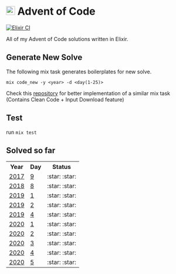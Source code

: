 # <img src="https://adventofcode.com/favicon.png" width=24 alt=":star:"> Advent of Code
[![Elixir CI](https://github.com/wasi0013/advent_of_code/actions/workflows/elixir.yml/badge.svg?branch=master)](https://github.com/wasi0013/advent_of_code/actions/workflows/elixir.yml)

All of my Advent of Code solutions written in Elixir.

## Generate New Solve

The following mix task generates boilerplates for new solve. 

    mix code_new -y <year> -d <day(1-25)>

Check this [repository](https://github.com/code-shoily/advent_of_code) for better implementation of a similar mix task (Contains Clean Code + Input Download feature)

## Test

run `mix test`

## Solved so far

<table>
  <tr>
    <th>Year</th>
    <th>Day</th>
    <th>Status</th>
  </tr>
  
  <tr>
   <td><a href="https://adventofcode.com/2017/day/9">2017</a></td>
   <td><a href='https://github.com/wasi0013/advent_of_code/blob/master/lib/y2017/day_09.ex'> 9</a></td>
   <td> :star: :star: </td>
   </tr>

  <tr>
   <td><a href="https://adventofcode.com/2018/day/8">2018</a></td>
   <td><a href='https://github.com/wasi0013/advent_of_code/blob/master/lib/y2018/day_08.ex'> 8</a></td>
   <td> :star: :star: </td>
   </tr>

  <tr>
   <td><a href="https://adventofcode.com/2019/day/1">2019</a></td>
   <td><a href='https://github.com/wasi0013/advent_of_code/blob/master/lib/y2019/day_01.ex'> 1</a></td>
   <td> :star: :star: </td>
   </tr>

  <tr>
   <td><a href="https://adventofcode.com/2019/day/2">2019</a></td>
   <td><a href='https://github.com/wasi0013/advent_of_code/blob/master/lib/y2019/day_02.ex'> 2</a></td>
   <td> :star: :star: </td>
   </tr>

  <tr>
   <td><a href="https://adventofcode.com/2019/day/4">2019</a></td>
   <td><a href='https://github.com/wasi0013/advent_of_code/blob/master/lib/y2019/day_04.ex'> 4</a></td>
   <td> :star: :star: </td>
   </tr>

  <tr>
   <td><a href="https://adventofcode.com/2020/day/1">2020</a></td>
   <td><a href='https://github.com/wasi0013/advent_of_code/blob/master/lib/y2020/day_01.ex'> 1</a></td>
   <td> :star: :star: </td>
   </tr>

  <tr>
   <td><a href="https://adventofcode.com/2020/day/2">2020</a></td>
   <td><a href='https://github.com/wasi0013/advent_of_code/blob/master/lib/y2020/day_02.ex'> 2</a></td>
   <td> :star: :star: </td>
   </tr>

  <tr>
   <td><a href="https://adventofcode.com/2020/day/3">2020</a></td>
   <td><a href='https://github.com/wasi0013/advent_of_code/blob/master/lib/y2020/day_03.ex'> 3</a></td>
   <td> :star: :star: </td>
   </tr>

  <tr>
   <td><a href="https://adventofcode.com/2020/day/4">2020</a></td>
   <td><a href='https://github.com/wasi0013/advent_of_code/blob/master/lib/y2020/day_04.ex'> 4</a></td>
   <td> :star: :star: </td>
   </tr>

  <tr>
   <td><a href="https://adventofcode.com/2020/day/5">2020</a></td>
   <td><a href='https://github.com/wasi0013/advent_of_code/blob/master/lib/y2020/day_05.ex'> 5</a></td>
   <td> :star: :star: </td>
   </tr>

  </tr>

</table>